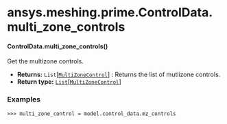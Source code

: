 <a id="ansys-meshing-prime-controldata-multi-zone-controls"></a>

# ansys.meshing.prime.ControlData.multi_zone_controls

<a id="ansys.meshing.prime.ControlData.multi_zone_controls"></a>

#### ControlData.multi_zone_controls()

Get the multizone controls.

* **Returns:**
  `List`[[`MultiZoneControl`](ansys.meshing.prime.MultiZoneControl.md#ansys.meshing.prime.MultiZoneControl)]
  : Returns the list of mutlizone controls.
* **Return type:**
  [`List`](https://docs.python.org/3.11/library/typing.html#typing.List)[[`MultiZoneControl`](ansys.meshing.prime.MultiZoneControl.md#ansys.meshing.prime.MultiZoneControl)]

### Examples

```pycon
>>> multi_zone_control = model.control_data.mz_controls
```

<!-- !! processed by numpydoc !! -->
